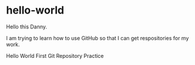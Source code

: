 # hello-world

Hello this Danny.

I am trying to learn how to use GitHub so that I can get respositories for my work.

Hello World First Git Repository Practice
